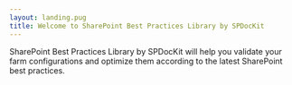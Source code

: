 ```yaml
---
layout: landing.pug
title: Welcome to SharePoint Best Practices Library by SPDocKit
---
```


SharePoint Best Practices Library by SPDocKit will help you validate your farm configurations and optimize them according to the latest SharePoint best practices.


